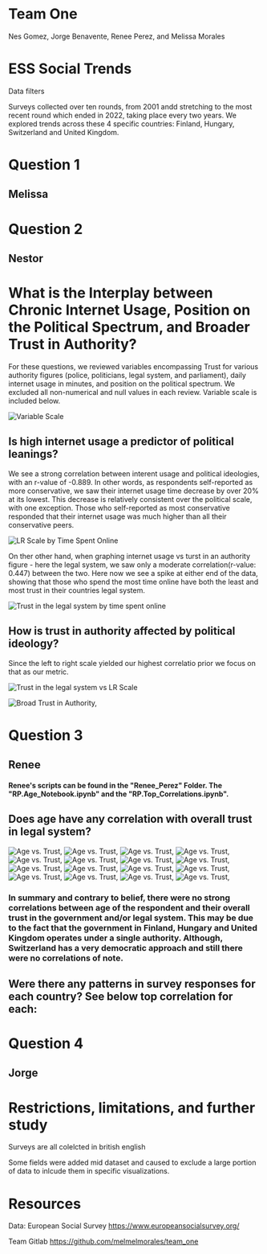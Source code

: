 # Team One
Nes Gomez, Jorge Benavente, Renee Perez, and Melissa Morales


# ESS Social Trends
Data filters

Surveys collected over ten rounds, from 2001 andd stretching to the most recent round which ended in 2022, taking place every two years.
We explored trends across these 4 specific countries: Finland, Hungary, Switzerland and United Kingdom. 

# Question 1 

## Melissa 

# Question 2 

## Nestor 

# What is the Interplay between Chronic Internet Usage, Position on the Political Spectrum, and Broader Trust in Authority?
For these questions, we reviewed variables encompassing Trust for various authority figures (police, politicians, legal system, and parliament), daily internet usage in minutes, and position on the political spectrum. We excluded all non-numerical and null values in each review. Variable scale is included below.

![Variable Scale](Nes/Images/Variable_Scales.PNG)

## Is high internet usage a predictor of political leanings?
We see a strong correlation between interent usage and political ideologies, with an r-value of -0.889. In other words, as respondents self-reported as more conservative, we saw their internet usage time decrease by over 20% at its lowest. This decrease is relatively consistent over the political scale, with one exception. Those who self-reported as most conservative responded that their internet usage was much higher than all their conservative peers. 

![LR Scale by Time Spent Online](Nes/Images/LRScale_by_TimeSpentOnline.png)

On ther other hand, when graphing internet usage vs turst in an authority figure - here the legal system, we saw only a moderate correlation(r-value: 0.447) between the two. Here now we see a spike at either end of the data, showing that those who spend the most time online have both the least and most trust in their countries legal system.

![Trust in the legal system by time spent online](Nes/Images/TrustLegal_by_NetUsage.png)


## How is trust in authority affected by political ideology? 
Since the left to right scale yielded our highest correlatio prior we focus on that as our metric. 

![Trust in the legal system vs LR Scale](Nes/Images/LRScale_by_TrustLegal.png)


![Broad Trust in Authority, ](Nes/Images/Trust_Authority_Broad.png)

# Question 3

## Renee
#### Renee's scripts can be found in the "Renee_Perez" Folder. The "RP.Age_Notebook.ipynb" and the "RP.Top_Correlations.ipynb". 

## Does age have any correlation with overall trust in legal system? 

![Age vs. Trust, ](Renee_Perez/Images/UK_1.png)
![Age vs. Trust, ](Renee_Perez/Images/UK_2.png)
![Age vs. Trust, ](Renee_Perez/Images/UK_3.png)
![Age vs. Trust, ](Renee_Perez/Images/UK_4.png)
![Age vs. Trust, ](Renee_Perez/Images/FI_1.png)
![Age vs. Trust, ](Renee_Perez/Images/FI_2.png)
![Age vs. Trust, ](Renee_Perez/Images/FI_3.png)
![Age vs. Trust, ](Renee_Perez/Images/FI_4.png)
![Age vs. Trust, ](Renee_Perez/Images/HU_1.png)
![Age vs. Trust, ](Renee_Perez/Images/HU_2.png)
![Age vs. Trust, ](Renee_Perez/Images/HU_3.png)
![Age vs. Trust, ](Renee_Perez/Images/HU_4.png)
![Age vs. Trust, ](Renee_Perez/Images/CH_1.png)
![Age vs. Trust, ](Renee_Perez/Images/CH_2.png)
![Age vs. Trust, ](Renee_Perez/Images/CH_3.png)
![Age vs. Trust, ](Renee_Perez/Images/CH_4.png)

### In summary and contrary to belief, there were no strong correlations between age of the respondent and their overall trust in the government and/or legal system. This may be due to the fact that the government in Finland, Hungary and United Kingdom operates under a single authority. Although, Switzerland has a very democratic approach and still there were no correlations of note.

## Were there any patterns in survey responses for each country? See below top correlation for each: 

###

# Question 4 

## Jorge

# Restrictions, limitations, and further study
Surveys are all colelcted in british english

Some fields were added mid dataset and caused to exclude a large portion of data to inlcude them in specific visualizations.

# Resources
Data: 
European Social Survey 
https://www.europeansocialsurvey.org/


Team Gitlab
https://github.com/melmelmorales/team_one
